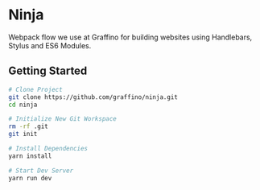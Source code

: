 # Ninja

Webpack flow we use at Graffino for building websites using Handlebars, Stylus and ES6 Modules.


## Getting Started

```Bash
# Clone Project
git clone https://github.com/graffino/ninja.git
cd ninja

# Initialize New Git Workspace
rm -rf .git
git init

# Install Dependencies
yarn install

# Start Dev Server
yarn run dev
```
